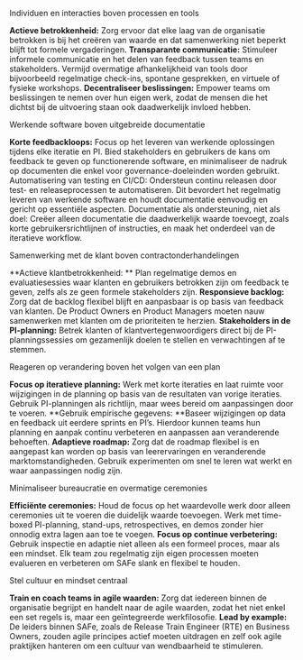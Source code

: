 Individuen en interacties boven processen en tools

**Actieve betrokkenheid:** Zorg ervoor dat elke laag van de organisatie betrokken is bij het creëren van waarde en dat samenwerking niet beperkt blijft tot formele vergaderingen.
**Transparante communicatie:** Stimuleer informele communicatie en het delen van feedback tussen teams en stakeholders. Vermijd overmatige afhankelijkheid van tools door bijvoorbeeld regelmatige check-ins, spontane gesprekken, en virtuele of fysieke workshops.
**Decentraliseer beslissingen:** Empower teams om beslissingen te nemen over hun eigen werk, zodat de mensen die het dichtst bij de uitvoering staan ook daadwerkelijk invloed hebben.

Werkende software boven uitgebreide documentatie

**Korte feedbackloops:** Focus op het leveren van werkende oplossingen tijdens elke iteratie en PI. Bied stakeholders en gebruikers de kans om feedback te geven op functionerende software, en minimaliseer de nadruk op documenten die enkel voor governance-doeleinden worden gebruikt.
Automatisering van testing en CI/CD: Ondersteun continu releasen door test- en releaseprocessen te automatiseren. Dit bevordert het regelmatig leveren van werkende software en houdt documentatie eenvoudig en gericht op essentiële aspecten.
Documentatie als ondersteuning, niet als doel: Creëer alleen documentatie die daadwerkelijk waarde toevoegt, zoals korte gebruikersrichtlijnen of instructies, en maak het onderdeel van de iteratieve workflow.

Samenwerking met de klant boven contractonderhandelingen

**Actieve klantbetrokkenheid: ** Plan regelmatige demos en evaluatiesessies waar klanten en gebruikers betrokken zijn om feedback te geven, zelfs als ze geen formele stakeholders zijn.
**Responsieve backlog:** Zorg dat de backlog flexibel blijft en aanpasbaar is op basis van feedback van klanten. De Product Owners en Product Managers moeten nauw samenwerken met klanten om de prioriteiten te herzien.
**Stakeholders in de PI-planning:** Betrek klanten of klantvertegenwoordigers direct bij de PI-planningssessies om gezamenlijk doelen te stellen en verwachtingen af te stemmen.

Reageren op verandering boven het volgen van een plan

**Focus op iteratieve planning:** Werk met korte iteraties en laat ruimte voor wijzigingen in de planning op basis van de resultaten van vorige iteraties. Gebruik PI-planningen als richtlijn, maar wees bereid om aanpassingen door te voeren.
**Gebruik empirische gegevens: **Baseer wijzigingen op data en feedback uit eerdere sprints en PI’s. Hierdoor kunnen teams hun planning en aanpak continu verbeteren en aanpassen aan veranderende behoeften.
**Adaptieve roadmap:** Zorg dat de roadmap flexibel is en aangepast kan worden op basis van leerervaringen en veranderende marktomstandigheden. Gebruik experimenten om snel te leren wat werkt en waar aanpassingen nodig zijn.

Minimaliseer bureaucratie en overmatige ceremonies

**Efficiënte ceremonies:** Houd de focus op het waardevolle werk door alleen ceremonies uit te voeren die duidelijk waarde toevoegen. Werk met time-boxed PI-planning, stand-ups, retrospectives, en demos zonder hier onnodig extra lagen aan toe te voegen.
**Focus op continue verbetering:** Gebruik inspectie en adaptie niet alleen als een formeel proces, maar als een mindset. Elk team zou regelmatig zijn eigen processen moeten evalueren en verbeteren om SAFe slank en flexibel te houden.

Stel cultuur en mindset centraal

**Train en coach teams in agile waarden:** Zorg dat iedereen binnen de organisatie begrijpt en handelt naar de agile waarden, zodat het niet enkel een set regels is, maar een geïntegreerde werkfilosofie.
**Lead by example:** De leiders binnen SAFe, zoals de Release Train Engineer (RTE) en Business Owners, zouden agile principes actief moeten uitdragen en zelf ook agile praktijken hanteren om een cultuur van wendbaarheid te stimuleren.
